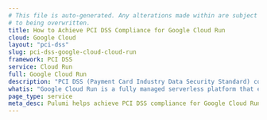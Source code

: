 ```yaml
---
# This file is auto-generated. Any alterations made within are subject
# to being overwritten.
title: How to Achieve PCI DSS Compliance for Google Cloud Run
cloud: Google Cloud
layout: "pci-dss"
slug: pci-dss-google-cloud-cloud-run
framework: PCI DSS
service: Cloud Run
full: Google Cloud Run
description: "PCI DSS (Payment Card Industry Data Security Standard) compliance refers to the adherence to a set of security standards designed to protect card information during and after a financial transaction. These standards are established by the Payment Card Industry Security Standards Council (PCI SSC), which was founded by major credit card companies like Visa, MasterCard, American Express, Discover, and JCB."
whatis: "Google Cloud Run is a fully managed serverless platform that enables developers to run stateless containers directly on top of Google's scalable infrastructure. It automatically scales your containers based on incoming requests, and you only pay for the resources you use. Cloud Run supports both HTTP and gRPC requests, making it ideal for web applications, APIs, and microservices."
page_type: service
meta_desc: Pulumi helps achieve PCI DSS compliance for Google Cloud Run by enforcing security, cost, and compliance requirements. Speak with an expert to get started.
---
```


